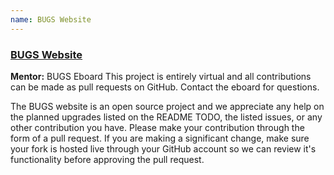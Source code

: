 ```yaml
---
name: BUGS Website
---
```

### [BUGS Website][repo-url]
**Mentor:** BUGS Eboard
This project is entirely virtual and all contributions can be made as pull requests on GitHub. Contact the eboard for questions.

The BUGS website is an open source project and we appreciate any help on the planned upgrades listed on the README TODO, the listed issues, or any other contribution you have. Please make your contribution through the form of a pull request. If you are making a significant change, make sure your fork is hosted live through your GitHub account so we can review it's functionality before approving the pull request.

[repo-url]: https://github.com/BUGS-NYU/bugs-nyu.github.io
<!-- <div>
	<div>
		<a href="https://github.com/BUGS-NYU/bugs-nyu.github.io" target="_blank"><h3 >BUGS Website</h3></a>
		<p><b>Mentor:</b> BUGS Eboard<br>
			This project is entirely virtual and all contributions can be made as pull requests on GitHub. Contact the eboard for questions.</p>
		<p>The BUGS website is an open source project and we appreciate any help on the planned upgrades listed on the README TODO, the listed issues, or any other contribution you have. Please make your contribution through the form of a pull request. If you are making a significant change, make sure your fork is hosted live through your GitHub account so we can review it's functionality before approving the pull request.</p>
	</div>
</div> -->
